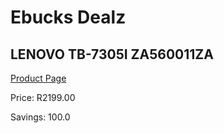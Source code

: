 
# Ebucks Dealz
## LENOVO TB-7305I ZA560011ZA
[Product Page](https://www.ebucks.com/web/shop/productSelected.do?prodId=985214921&catId=853981621)

Price: R2199.00

Savings: 100.0


	